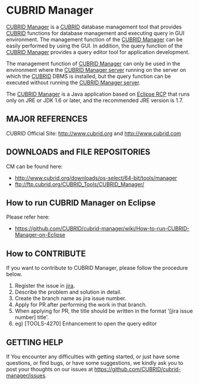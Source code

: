 # CUBRID Manager
[CUBRID Manager](https://github.com/CUBRID/cubrid-manager) is a [CUBRID](https://github.com/CUBRID/cubrid) database management tool that provides [CUBRID](https://github.com/CUBRID/cubrid) functions for database management and executing query in GUI environment. The management function of the [CUBRID Manager](https://github.com/CUBRID/cubrid-manager) can be easily performed by using the GUI. In addition, the query function of the [CUBRID Manager](https://github.com/CUBRID/cubrid-manager) provides a query editor tool for application development.

The management function of [CUBRID Manager](https://github.com/CUBRID/cubrid-manager) can only be used in the environment where the [CUBRID Manager server](https://github.com/CUBRID/cubrid-manager-server) running on the server on which the [CUBRID](https://github.com/CUBRID/cubrid) DBMS is installed, but the query function can be executed without running the [CUBRID Manager server](https://github.com/CUBRID/cubrid-manager-server).

The [CUBRID Manager](https://github.com/CUBRID/cubrid-manager) is a Java application based on [Eclipse RCP](https://wiki.eclipse.org/Rich_Client_Platform) that runs only on JRE or JDK 1.6 or later, and the recommended JRE version is 1.7.

## MAJOR REFERENCES

CUBRID Official Site: http://www.cubrid.org and http://www.cubrid.com

## DOWNLOADS and FILE REPOSITORIES

CM can be found here:

- http://www.cubrid.org/downloads/os-select/64-bit/tools/manager
- ftp://ftp.cubrid.org/CUBRID_Tools/CUBRID_Manager/

## How to run CUBRID Manager on Eclipse

Please refer here:

- https://github.com/CUBRID/cubrid-manager/wiki/How-to-run-CUBRID-Manager-on-Eclipse

## How to CONTRIBUTE
If you want to contribute to CUBRID Manager, please follow the procedure below.
1. Register the issue in [jira](http://jira.cubrid.org/browse/TOOLS).
  1. Describe the problem and solution in detail.
2. Create the branch name as jira issue number.
3. Apply for PR after performing the work in that branch.
  3. When applying for PR, the title should be written in the format '[jira issue number] title'.
  3. eg) [TOOLS-4270] Enhancement to open the query editor

## GETTING HELP

If You encounter any difficulties with getting started, or just have some
questions, or find bugs, or have some suggestions, we kindly ask you to
post your thoughts on our issues at https://github.com/CUBRID/cubrid-manager/issues.
